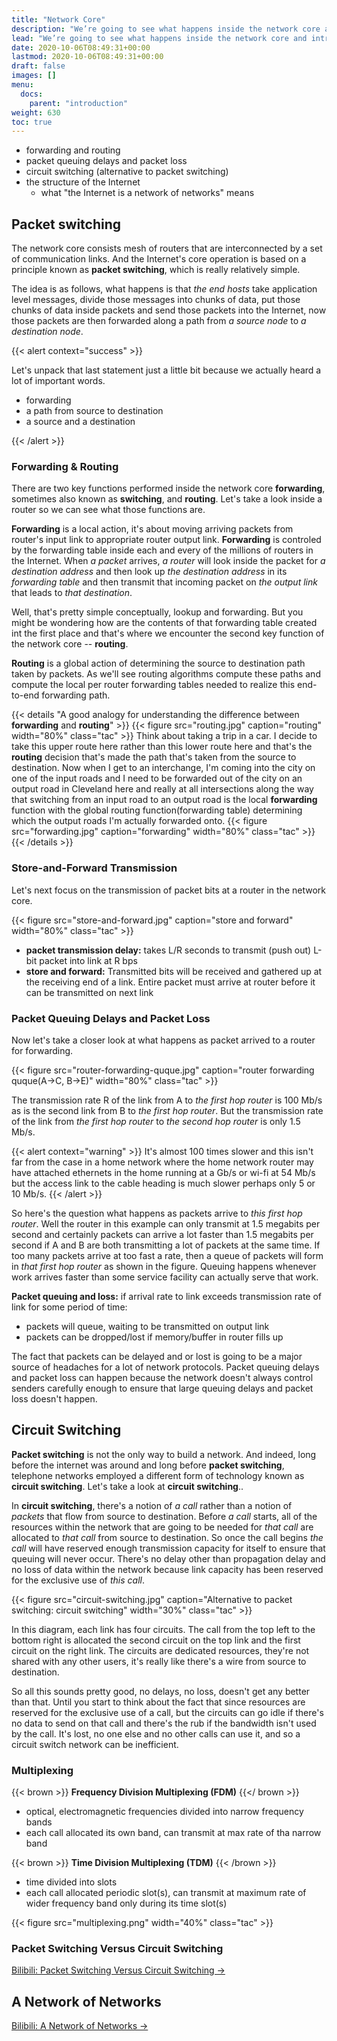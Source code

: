 ```yaml
---
title: "Network Core"
description: "We’re going to see what happens inside the network core and introduce a number of important topics."
lead: "We’re going to see what happens inside the network core and introduce a number of important topics:"
date: 2020-10-06T08:49:31+00:00
lastmod: 2020-10-06T08:49:31+00:00
draft: false
images: []
menu:
  docs:
    parent: "introduction"
weight: 630
toc: true
---
```


- forwarding and routing
- packet queuing delays and packet loss
- circuit switching (alternative to packet switching)
- the structure of the Internet
  - what "the Internet is a network of networks" means

## Packet switching

The network core consists mesh of routers that are interconnected by a set of communication links. And the Internet's core operation is based on a principle known as **packet switching**, which is really relatively simple.

The idea is as follows, what happens is that *the end hosts* take application level messages, divide those messages into chunks of data, put those chunks of data inside packets and send those packets into the Internet, now those packets are then forwarded along a path from *a source node* to *a destination node*.

{{< alert context="success" >}}

Let's unpack that last statement just a little bit because we actually heard a lot of important words.

- forwarding
- a path from source to destination
- a source and a destination

{{< /alert >}}

### Forwarding & Routing

There are two key functions performed inside the network core **forwarding**, sometimes also known as **switching**, and **routing**. Let's take a look inside a router so we can see what those functions are.

**Forwarding** is a local action, it's about moving arriving packets from router's input link to appropriate router output link. **Forwarding** is controled by the forwarding table inside each and every of the millions of routers in the Internet. When *a packet* arrives, *a router* will look inside the packet for *a destination address* and then look up *the destination address* in its *forwarding table* and then transmit that incoming packet on *the output link* that leads to *that destination*.

Well, that's pretty simple conceptually, lookup and forwarding. But you might be wondering how are the contents of that forwarding table created int the first place and that's where we encounter the second key function of the network core -- **routing**.

**Routing** is a global action of determining the source to destination path taken by packets. As we'll see routing algorithms compute these paths and compute the local per router forwarding tables needed to realize this end-to-end forwarding path.

{{< details "A good analogy for understanding the difference between <strong>forwarding</strong> and <strong>routing</strong>" >}}
{{< figure src="routing.jpg" caption="routing" width="80%" class="tac" >}}
Think about taking a trip in a car. I decide to take this upper route here rather than this lower route here and that's the **routing** decision that's made the path that's taken from the source to destination. Now when I get to an interchange, I'm coming into the city on one of the input roads and I need to be forwarded out of the city on an output road in Cleveland here and really at all intersections along the way that switching from an input road to an output road is the local **forwarding** function with the global routing function(forwarding table) determining which the output roads I'm actually forwarded onto.
{{< figure src="forwarding.jpg" caption="forwarding" width="80%" class="tac" >}}
{{< /details >}}

### Store-and-Forward Transmission

Let's next focus on the transmission of packet bits at a router in the network core.

{{< figure src="store-and-forward.jpg" caption="store and forward" width="80%" class="tac" >}}

- **packet transmission delay:** takes L/R seconds to transmit (push out) L-bit packet into link at R bps
- **store and forward:** Transmitted bits will be received and gathered up at the receiving end of a link. Entire packet must arrive at router before it can be transmitted on next link

### Packet Queuing Delays and Packet Loss

Now let's take a closer look at what happens as packet arrived to a router for forwarding.

{{< figure src="router-forwarding-quque.jpg" caption="router forwarding quque(A->C, B->E)" width="80%" class="tac" >}}

The transmission rate R of the link from A to *the first hop router* is 100 Mb/s as is the second link from B to *the first hop router*. But the transmission rate of the link from *the first hop router* to *the second hop router* is only 1.5 Mb/s.

{{< alert context="warning" >}}
It's almost 100 times slower and this isn't far from the case in a home network where the home network router may have attached ethernets in the home running at a Gb/s or wi-fi at 54 Mb/s but the access link to the cable heading is much slower perhaps only 5 or 10 Mb/s.
{{< /alert >}}

So here's the question what happens as packets arrive to *this first hop router*. Well the router in this example can only transmit at 1.5 megabits per second and certainly packets can arrive a lot faster than 1.5 megabits per second if A and B are both transmitting a lot of packets at the same time. If too many packets arrive at too fast a rate, then a queue of packets will form in *that first hop router* as shown in the figure. Queuing happens whenever work arrives faster than some service facility can actually serve that work.

**Packet queuing and loss:** if arrival rate to link exceeds transmission rate of link for some period of time:

- packets will queue, waiting to be transmitted on output link
- packets can be dropped/lost if memory/buffer in router fills up

The fact that packets can be delayed and or lost is going to be a major source of headaches for a lot of network protocols. Packet queuing delays and packet loss can happen because the network doesn't always control senders carefully enough to ensure that large queuing delays and packet loss doesn't happen.

## Circuit Switching

**Packet switching** is not the only way to build a network. And indeed, long before the internet was around and long before **packet switching**, telephone networks employed a different form of technology known as **circuit switching**. Let's take a look at **circuit switching**..

In **circuit switching**, there's a notion of *a call* rather than a notion of *packets* that flow from source to destination. Before *a call* starts, all of the resources within the network that are going to be needed for *that call* are allocated to *that call* from source to destination. So once the call begins *the call* will have reserved enough transmission capacity for itself to ensure that queuing will never occur. There's no delay other than propagation delay and no loss of data within the network because link capacity has been reserved for the exclusive use of *this call*.

{{< figure src="circuit-switching.jpg" caption="Alternative to packet switching: circuit switching" width="30%" class="tac" >}}

In this diagram, each link has four circuits. The call from the top left to the bottom right is allocated the second circuit on the top link and the first circuit on the right link. The circuits are dedicated resources, they're not shared with any other users, it's really like there's a wire from source to destination.

So all this sounds pretty good, no delays, no loss, doesn't get any better than that. Until you start to think about the fact that since resources are reserved for the exclusive use of a call, but the circuits can go idle if there's no data to send on that call and there's the rub if the bandwidth isn't used by the call. It's lost, no one else and no other calls can use it, and so a circuit switch network can be inefficient.

### Multiplexing

{{< brown >}}
**Frequency Division Multiplexing (FDM)**
{{</ brown >}}

- optical, electromagnetic frequencies divided into narrow frequency bands
- each call allocated its own band, can transmit at max rate of tha narrow band

{{< brown >}}
**Time Division Multiplexing (TDM)**
{{< /brown >}}

- time divided into slots
- each call allocated periodic slot(s), can transmit at maximum rate of wider frequency band only during its time slot(s)

{{< figure src="multiplexing.png" width="40%" class="tac" >}}

### Packet Switching Versus Circuit Switching

[Bilibili: Packet Switching Versus Circuit Switching →](https://www.bilibili.com/video/BV1RN411d7gr?p=3&t=647.4)

## A Network of Networks

[Bilibili: A Network of Networks →](https://www.bilibili.com/video/BV1RN411d7gr?p=3&t=863.3)